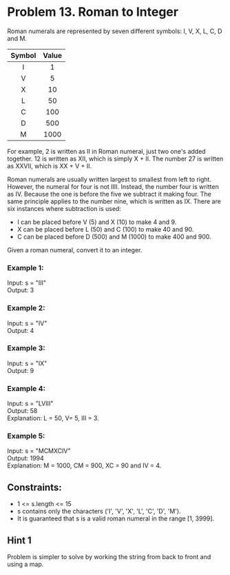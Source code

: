 # Problem 13. Roman to Integer

Roman numerals are represented by seven different symbols: I, V, X, L, C, D and M.  

| Symbol | Value |
| :----: | :---: |
| I      | 1     |
| V      | 5     |
| X      | 10    |
| L      | 50    |
| C      | 100   |
| D      | 500   |
| M      | 1000  |  

For example, 2 is written as II in Roman numeral, just two one's added together. 12 is written as XII, which is simply X + II. The number 27 is written as XXVII, which is XX + V + II.

Roman numerals are usually written largest to smallest from left to right. However, the numeral for four is not IIII. Instead, the number four is written as IV. Because the one is before the five we subtract it making four. The same principle applies to the number nine, which is written as IX. There are six instances where subtraction is used:

- I can be placed before V (5) and X (10) to make 4 and 9. 
- X can be placed before L (50) and C (100) to make 40 and 90. 
- C can be placed before D (500) and M (1000) to make 400 and 900.

Given a roman numeral, convert it to an integer.

### Example 1:
Input: s = "III"  
Output: 3  

### Example 2:
Input: s = "IV"  
Output: 4  

### Example 3:
Input: s = "IX"  
Output: 9  

### Example 4:
Input: s = "LVIII"  
Output: 58  
Explanation: L = 50, V= 5, III = 3.  

### Example 5:
Input: s = "MCMXCIV"  
Output: 1994  
Explanation: M = 1000, CM = 900, XC = 90 and IV = 4.  
 
## Constraints:
- 1 <= s.length <= 15  
- s contains only the characters ('I', 'V', 'X', 'L', 'C', 'D', 'M').
- It is guaranteed that s is a valid roman numeral in the range [1, 3999].

## Hint 1
Problem is simpler to solve by working the string from back to front and using a map.